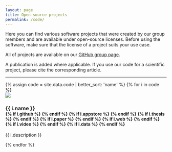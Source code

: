 ```yaml
---
layout: page
title: Open-source projects
permalink: /code/
---
```


Here you can find various software projects that were created by our group members and are available under open-source licenses. Before using the software, make sure that the license of a project suits your use case.

All of projects are available on our [GitHub group page](https://github.com/tudelft3d).

A publication is added where applicable. If you use our code for a scientific project, please cite the corresponding article.

- - -

<div class="row">
{% assign code = site.data.code | better_sort: 'name' %}
{% for i in code %}
  <div class="col-sm-4 col-md-3">
    <div class="thumbnail">
      <a href="{{ i.github }}"><img src="{{ "/img/code/" | append: i.image | prepend: site.baseurl }}"/></a>
      <div class="caption">
        <h3>{{ i.name }}
        <br />
        <small>
        {% if i.github %}
          <a href="{{ i.github }}"><i class="fab fa-github" title="github"></i></a> 
        {% endif %}
        {% if i.appstore %}
          <a href="{{ i.appstore }}"><i class="fab fa-apple" title="app store"></i></a> 
        {% endif %}        
        {% if i.thesis %}
          <a href="{{ i.thesis }}"><i class="fas fa-book" title="thesis"></i></a>
        {% endif %}
        {% if i.paper %}
          <a href="{{ i.paper }}"><i class="far fa-file-pdf" title="paper"></i></a>
        {% endif %}
        {% if i.web %}
          <a href="{{ i.web }}"><i class="fas fa-external-link-alt" title="external link"></i></a>
        {% endif %}
        {% if i.video %}
          <a href="{{ i.video }}"><i class="fas fa-video" title="video"></i></a>
        {% endif %}
        {% if i.data %}
          <a href="{{ i.data }}"><i class="fas fa-database" title="data"></i></a>
        {% endif %}
        </small>
        </h3>
        <p>{{ i.description }}</p>
      </div>
    </div>
  </div>
{% endfor %}
</div>

